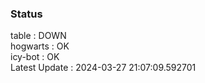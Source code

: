 ### Status


table : DOWN  
hogwarts : OK  
icy-bot : OK  
Latest Update : 2024-03-27 21:07:09.592701
